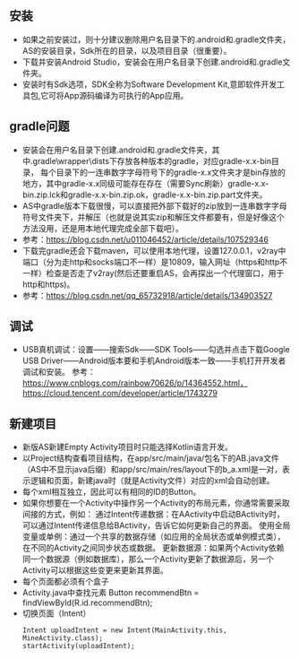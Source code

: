 ## 安装
- 如果之前安装过，则十分建议删除用户名目录下的.android和.gradle文件夹，AS的安装目录，Sdk所在的目录，以及项目目录（很重要）。
- 下载并安装Android Studio，安装会在用户名目录下创建.android和.gradle文件夹。
- 安装时有Sdk选项，SDK全称为Software Development Kit,意即软件开发工具包,它可将App源码编译为可执行的App应用。
## gradle问题
- 安装会在用户名目录下创建.android和.gradle文件夹，其中.gradle\wrapper\dists下存放各种版本的gradle，对应gradle-x.x-bin目录，
每个目录下的一连串数字字母符号下的gradle-x.x文件夹才是bin存放的地方，其中gradle-x.x同级可能存在存在（需要Sync刷新）gradle-x.x-bin.zip.lck和gradle-x.x-bin.zip.ok，gradle-x.x-bin.zip.part文件夹。
- AS中gradle版本下载很慢，可以直接把外部下载好的zip放到一连串数字字母符号文件夹下，并解压（也就是说其实zip和解压文件都要有，但是好像这个方法没用，还是用本地代理完成全部下载吧）。
- 参考：https://blog.csdn.net/u011046452/article/details/107529346
- 下载完gradle还会下载maven，可以使用本地代理，设置127.0.0.1，v2ray中端口（分为走http和socks端口不一样）是10809，输入网址（https和http不一样）检查是否走了v2ray(然后还要重启AS，会再探出一个代理窗口，用于http和https)。
- 参考：https://blog.csdn.net/qq_65732918/article/details/134903527
## 调试
- USB真机调试：设置——搜索Sdk——SDK Tools——勾选并点击下载Google USB Driver——Android版本要和手机Android版本一致——手机打开开发者调试和安装。
参考：https://www.cnblogs.com/rainbow70626/p/14364552.html，https://cloud.tencent.com/developer/article/1743279
## 新建项目
- 新版AS新建Empty Activity项目时只能选择Kotlin语言开发。
- 以Project结构查看项目结构，在app/src/main/java/包名下的AB.java文件（AS中不显示java后缀）和app/src/main/res/layout下的b_a.xml是一对，表示逻辑和页面，新建java时（就是Activity文件）对应的xml会自动创建。
- 每个xml相互独立，因此可以有相同的ID的Button。
- 如果你想要在一个Activity中操作另一个Activity的布局元素，你通常需要采取间接的方式，例如：
通过Intent传递数据：在AActivity中启动BActivity时，可以通过Intent传递信息给BActivity，告诉它如何更新自己的界面。
使用全局变量或单例：通过一个共享的数据存储（如应用的全局状态或单例模式类），在不同的Activity之间同步状态或数据。
更新数据源：如果两个Activity依赖同一个数据源（例如数据库），那么一个Activity更新了数据源后，另一个Activity可以根据这些变更来更新其界面。
- 每个页面都必须有个盒子
- Activity.java中查找元素 Button recommendBtn = findViewById(R.id.recommendBtn);
- 切换页面（Intent）
  ```
  Intent uploadIntent = new Intent(MainActivity.this, MineActivity.class);
  startActivity(uploadIntent);
  ```

